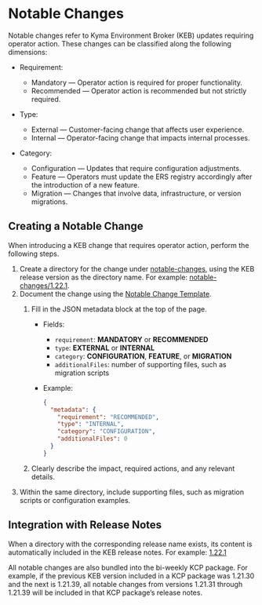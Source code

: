 # Notable Changes

Notable changes refer to Kyma Environment Broker (KEB) updates requiring operator action. These changes can be classified along the following dimensions:

- Requirement:

  - Mandatory — Operator action is required for proper functionality.
  - Recommended — Operator action is recommended but not strictly required.

- Type:

  - External — Customer-facing change that affects user experience.
  - Internal — Operator-facing change that impacts internal processes.
  
- Category:

  - Configuration — Updates that require configuration adjustments.
  - Feature — Operators must update the ERS registry accordingly after the introduction of a new feature.
  - Migration — Changes that involve data, infrastructure, or version migrations.

## Creating a Notable Change

When introducing a KEB change that requires operator action, perform the following steps.

1. Create a directory for the change under [notable-changes](../../notable-changes), using the KEB release version as the directory name. For example: [notable-changes/1.22.1](../../notable-changes/1.22.1).
2. Document the change using the [Notable Change Template](../assets/notable-change-template.md). 
   1. Fill in the JSON metadata block at the top of the page.
  
      - Fields:
     
         - `requirement`: **MANDATORY** or **RECOMMENDED**
         - `type`: **EXTERNAL** or **INTERNAL**
         - `category`: **CONFIGURATION**, **FEATURE**, or **MIGRATION**
         - `additionalFiles`: number of supporting files, such as migration scripts
        
      - Example:
     
        ```json
        {
          "metadata": {
            "requirement": "RECOMMENDED",
            "type": "INTERNAL",
            "category": "CONFIGURATION",
            "additionalFiles": 0
          }
        }
        ```

   2. Clearly describe the impact, required actions, and any relevant details.
3. Within the same directory, include supporting files, such as migration scripts or configuration examples.

## Integration with Release Notes

When a directory with the corresponding release name exists, its content is automatically included in the KEB release notes. For example: [1.22.1](https://github.com/kyma-project/kyma-environment-broker/releases/tag/1.22.1)

All notable changes are also bundled into the bi-weekly KCP package.
For example, if the previous KEB version included in a KCP package was 1.21.30 and the next is 1.21.39, all notable changes from versions 1.21.31 through 1.21.39 will be included in that KCP package’s release notes.
